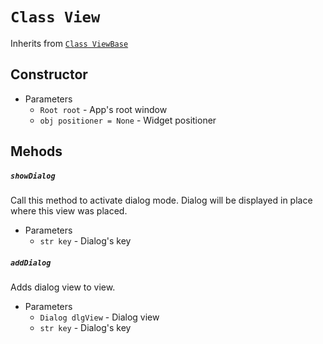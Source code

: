 # `Class View`
Inherits from [`Class ViewBase`](`viewBase.md`)

## Constructor
- Parameters
    - `Root root` - App's root window
    - `obj positioner = None` - Widget positioner

## Mehods

##### `showDialog`
Call this method to activate dialog mode.
Dialog will be displayed in place where this view was placed.
- Parameters
    - `str key` - Dialog's key

##### `addDialog`
Adds dialog view to view.
- Parameters
    - `Dialog dlgView` - Dialog view
    - `str key` - Dialog's key
